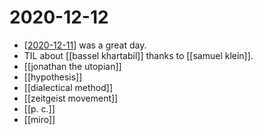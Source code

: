 # 2020-12-12

- [[2020-12-11]] was a great day.
- TIL about [[bassel khartabil]] thanks to [[samuel klein]].
- [[jonathan the utopian]]
- [[hypothesis]]
- [[dialectical method]]
- [[zeitgeist movement]]
- [[p. c.]]
- [[miro]]

[//begin]: # "Autogenerated link references for markdown compatibility"
[2020-12-11]: 2020-12-11 "2020-12-11"
[bassel-khartabil]: ../bassel-khartabil "Bassel Khartabil"
[samuel-klein]: ../samuel-klein "Samuel Klein"
[//end]: # "Autogenerated link references"